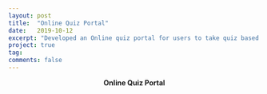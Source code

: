 ```yaml
---
layout: post
title:  "Online Quiz Portal"
date:   2019-10-12
excerpt: "Developed an Online quiz portal for users to take quiz based on English/Math, to enhance their knowledge and skills. Built using PHP for front-end with a MySQL connection for the DB"
project: true
tag:
comments: false
---
```



    
<center><b>Online Quiz Portal</b></center>
